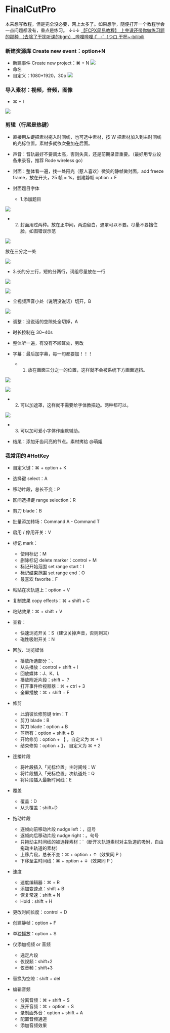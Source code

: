 # FinalCutPro 

本来想写教程，但是完全没必要，网上太多了。如果想学，随便打开一个教程学会一点问题都没有，重点是练习。
↓↓↓
[【FCPX简易教程】 上完课还带你做练习题的那种 （去除了干扰听课的bgm）_哔哩哔哩 (゜-゜)つロ 干杯~-bilibili](https://www.bilibili.com/video/av13322032?from=search&seid=13748969167424375892)


### 新建资源库 Create new event：option+N
* 新建事件 Create new project：⌘ + N 
![](https://tva1.sinaimg.cn/large/006tNbRwly1g9fucglnhuj31c00u0qv7.jpg?imageView2/2/w/400)
* 命名
* 自定义：1080*1920，30p
![](https://tva1.sinaimg.cn/large/006tNbRwly1g9fugsqzglj31oe0u0npe.jpg?imageView2/2/w/400)


### 导入素材：视频，音频，图像
* ⌘ + I

![](https://tva1.sinaimg.cn/large/006tNbRwly1g9fulnftkbj31340u0x6p.jpg)

  
### 剪辑（行尾是热键）
* 直接用左键把素材拖入时间线，也可选中素材，按 W 把素材加入到主时间线的光标位置。素材多就依次叠加在后面。

* 声音：音轨最好不要调太高，否则失真，还是前期录音重要。（最好用专业设备来录音，推荐 Rode wireless go）

* 封面：整体看一遍，找一处阳光（惹人喜欢）微笑的静帧做封面，add freeze frame，放在开头，25 帧 = 1s，创建静帧 option + F

* 封面题目字体
  * 1.添加题目

![](https://tva1.sinaimg.cn/large/006tNbRwly1g9fvdir22pj31di0u0npe.jpg)

  *  2. 封面用过两种。放在正中间，两边留白，遮罩可以不要。尽量不要挡住脸，如图错误示范
 
![](https://tva1.sinaimg.cn/large/006tNbRwly1g9fvsqjau4j30es0qeqfp.jpg)

放在三分之一处

![](https://tva1.sinaimg.cn/large/006tNbRwly1g9fweedhy2j30sm1eknpd.jpg)

  * 3.长的分三行，短的分两行，词组尽量放在一行

![](https://tva1.sinaimg.cn/large/006tNbRwly1g9fvnsafdqj30ku112q46.jpg)

![](https://tva1.sinaimg.cn/large/006tNbRwly1g9fvorcqalj30ku112t9o.jpg)

* 全视频声音小处（说明没说话）切开，B

![](https://tva1.sinaimg.cn/large/006tNbRwly1g9fuqrk9bjj30u013b4qp.jpg)

* 调整：没说话的空隙处全切掉，A 

* 时长控制在 30~40s

* 整体听一遍，有没有不顺耳处，另改

* 字幕：最后加字幕，每一句都要加！！！
  * 1. 放在画面三分之一的位置，这样就不会被系统下方画面遮挡。

![](https://tva1.sinaimg.cn/large/006tNbRwly1g9fw9w5l6hj30sk1ewqv5.jpg)

![](https://tva1.sinaimg.cn/large/006tNbRwly1g9fw4w8999j30n01br4qp.jpg)

  * 2. 可以加遮罩，这样就不需要给字体教描边。两种都可以。

![](https://tva1.sinaimg.cn/large/006tNbRwly1g9fwc78qq1j30sk1ewnpd.jpg)

  * 3. 可以加可爱小字体作幽默辅助。

* 结尾：添加牙齿闪亮的节点。素材拷给 @萌姐


### 我常用的 #HotKey 
* 自定义键：⌘ + option + K

* 选择键 select：A

* 移动片段，总长不变：P

* 区间选择键 range selection：R

* 剪刀 blade：B

* 批量添加转场：Command A - Command T

* 启用 / 停⽤开关：V

* 标记 mark：
  * 使⽤标记：M
  * 删除标记 delete marker：control + M
  * 标记开始范围 set range start：I
  * 标记结束范围 set range end：O
  * 最喜欢 favorite：F

* 粘贴在次轨道上：option + V

* 复制效果 copy effects：⌘ + shift + C

* 粘贴效果：⌘ + shift + V

* 查看：
  * 快速浏览开关：S（建议关掉声音，否则刺耳）
  * 磁性吸附开关：N
  
* 回放、浏览媒体
  * 播放所选部分：、
  * 从头播放：control + shift + I 
  * 回放媒体：J、K、L
  * 播放附近片段：shift + ？
  * 打开事件检视器器：⌘ + ctrl + 3
  * 全屏播放：⌘ + shift + F 
  
* 修剪
  * 此消彼长修剪键 trim：T
  * 剪刀 blade：B
  * 剪刀 blade：option + B
  * 剪所有：option + shift + B
  * 开始修剪：option + 【 ，自定义为 ⌘ + 1
  * 结束修剪：option + 】， 自定义为 ⌘ + 2
  
* 连接片段
  * 将⽚段插入「光标位置」主时间线：W 
  * 将片段插入「光标位置」次轨道处：Q 
  * 将⽚段插入最新时间线：E 
  
* 覆盖
  * 覆盖：D
  * 从头覆盖：shift+D 
  
* 拖动片段
  * 逐帧向前移动片段 nudge left：，逗号
  * 逐帧向后移动片段 nudge right：。句号
  * 只拖动主时间线的被选择素材：`（断开次轨道素材对主轨道的吸附，自由拖动主轨道的素材）
  * 上移片段，总长不变：⌘ + option + ↑（效果同 P ）
  * 下移至主时间线：⌘ + option + ↓（效果同 P ）
  
* 速度
  * 速度编辑器：⌘ + R
  * 添加变速点：shift + B
  * 恢复常速：shift + N
  * Hold：shift + H
  
* 更改时间长度：control + D

* 创建静帧：option + F

* 单独播放：option + S 

* 仅添加视频 or 音频
  * 选定片段 
  * 仅视频：shift+2 
  * 仅⾳频：shift+3
  
* 替换为空隙：shift + del 

* 编辑⾳频
  * 分离音频：⌘ + shift + S
  * 展开音频：⌘ + option + S
  * 录制画外⾳：option + shift + A
  * 配置音频通道 
  * 添加音频效果


